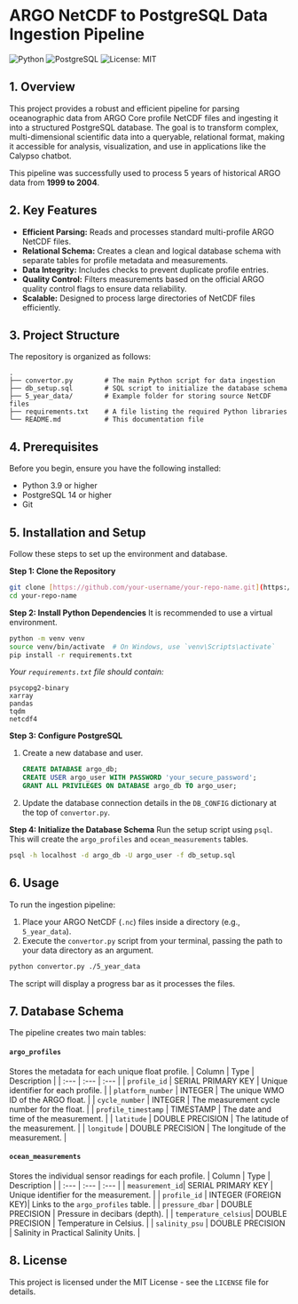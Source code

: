 # ARGO NetCDF to PostgreSQL Data Ingestion Pipeline

![Python](https://img.shields.io/badge/Python-3.9%2B-blue.svg)
![PostgreSQL](https://img.shields.io/badge/PostgreSQL-14%2B-blue.svg)
![License: MIT](https://img.shields.io/badge/License-MIT-yellow.svg)

## 1. Overview

This project provides a robust and efficient pipeline for parsing oceanographic data from ARGO Core profile NetCDF files and ingesting it into a structured PostgreSQL database. The goal is to transform complex, multi-dimensional scientific data into a queryable, relational format, making it accessible for analysis, visualization, and use in applications like the Calypso chatbot.

This pipeline was successfully used to process 5 years of historical ARGO data from **1999 to 2004**.

## 2. Key Features

-   **Efficient Parsing:** Reads and processes standard multi-profile ARGO NetCDF files.
-   **Relational Schema:** Creates a clean and logical database schema with separate tables for profile metadata and measurements.
-   **Data Integrity:** Includes checks to prevent duplicate profile entries.
-   **Quality Control:** Filters measurements based on the official ARGO quality control flags to ensure data reliability.
-   **Scalable:** Designed to process large directories of NetCDF files efficiently.

## 3. Project Structure

The repository is organized as follows:

```
.
├── convertor.py        # The main Python script for data ingestion
├── db_setup.sql        # SQL script to initialize the database schema
├── 5_year_data/        # Example folder for storing source NetCDF files
├── requirements.txt    # A file listing the required Python libraries
└── README.md           # This documentation file
```

## 4. Prerequisites

Before you begin, ensure you have the following installed:
-   Python 3.9 or higher
-   PostgreSQL 14 or higher
-   Git

## 5. Installation and Setup

Follow these steps to set up the environment and database.

**Step 1: Clone the Repository**
```bash
git clone [https://github.com/your-username/your-repo-name.git](https://github.com/your-username/your-repo-name.git)
cd your-repo-name
```

**Step 2: Install Python Dependencies**
It is recommended to use a virtual environment.
```bash
python -m venv venv
source venv/bin/activate  # On Windows, use `venv\Scripts\activate`
pip install -r requirements.txt
```
*Your `requirements.txt` file should contain:*
```
psycopg2-binary
xarray
pandas
tqdm
netcdf4
```

**Step 3: Configure PostgreSQL**
1.  Create a new database and user.
    ```sql
    CREATE DATABASE argo_db;
    CREATE USER argo_user WITH PASSWORD 'your_secure_password';
    GRANT ALL PRIVILEGES ON DATABASE argo_db TO argo_user;
    ```
2.  Update the database connection details in the `DB_CONFIG` dictionary at the top of `convertor.py`.

**Step 4: Initialize the Database Schema**
Run the setup script using `psql`. This will create the `argo_profiles` and `ocean_measurements` tables.
```bash
psql -h localhost -d argo_db -U argo_user -f db_setup.sql
```

## 6. Usage

To run the ingestion pipeline:

1.  Place your ARGO NetCDF (`.nc`) files inside a directory (e.g., `5_year_data`).
2.  Execute the `convertor.py` script from your terminal, passing the path to your data directory as an argument.

```bash
python convertor.py ./5_year_data
```
The script will display a progress bar as it processes the files.

## 7. Database Schema

The pipeline creates two main tables:

#### `argo_profiles`
Stores the metadata for each unique float profile.
| Column | Type | Description |
| :--- | :--- | :--- |
| `profile_id` | SERIAL PRIMARY KEY | Unique identifier for each profile. |
| `platform_number` | INTEGER | The unique WMO ID of the ARGO float. |
| `cycle_number` | INTEGER | The measurement cycle number for the float. |
| `profile_timestamp` | TIMESTAMP | The date and time of the measurement. |
| `latitude` | DOUBLE PRECISION | The latitude of the measurement. |
| `longitude` | DOUBLE PRECISION | The longitude of the measurement. |

#### `ocean_measurements`
Stores the individual sensor readings for each profile.
| Column | Type | Description |
| :--- | :--- | :--- |
| `measurement_id`| SERIAL PRIMARY KEY | Unique identifier for the measurement. |
| `profile_id` | INTEGER (FOREIGN KEY)| Links to the `argo_profiles` table. |
| `pressure_dbar` | DOUBLE PRECISION | Pressure in decibars (depth). |
| `temperature_celsius`| DOUBLE PRECISION | Temperature in Celsius. |
| `salinity_psu` | DOUBLE PRECISION | Salinity in Practical Salinity Units. |

## 8. License

This project is licensed under the MIT License - see the `LICENSE` file for details.

